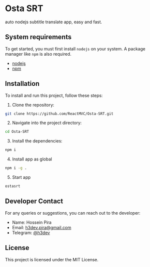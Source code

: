 # Osta SRT
auto nodejs subtitle translate app, easy and fast.

## System requirements
To get started, you must first install `nodejs` on your system. A package manager like `npm` is also required.
- [nodejs](https://nodejs.org)
- [npm](https://www.npmjs.com)


## Installation

To install and run this project, follow these steps:

1. Clone the repository:

```bash
git clone https://github.com/ReactMVC/Osta-SRT.git
```

2. Navigate into the project directory:

```bash
cd Osta-SRT
```

3. Install the dependencies:

```bash
npm i
```

4. Install app as global

```bash
npm i -g .
```

5. Start app

```bash
ostasrt
```

## Developer Contact

For any queries or suggestions, you can reach out to the developer:

- Name: Hossein Pira
- Email: h3dev.pira@gmail.com
- Telegram: [@h3dev](https://t.me/h3dev)

## License

This project is licensed under the MIT License.
